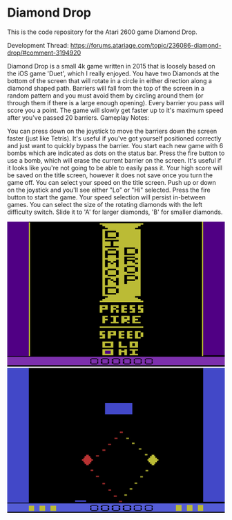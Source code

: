 # Diamond Drop
This is the code repository for the Atari 2600 game Diamond Drop.

Development Thread: https://forums.atariage.com/topic/236086-diamond-drop/#comment-3194920

Diamond Drop is a small 4k game written in 2015 that is loosely based on the iOS game 'Duet', which I really enjoyed. You have two Diamonds at the bottom of the screen that will rotate in a circle in either direction along a diamond shaped path. Barriers will fall from the top of the screen in a random pattern and you must avoid them by circling around them (or through them if there is a large enough opening). Every barrier you pass will score you a point. The game will slowly get faster up to it's maximum speed after you've passed 20 barriers.
Gameplay Notes:

You can press down on the joystick to move the barriers down the screen faster (just like Tetris). It's useful if you've got yourself positioned correctly and just want to quickly bypass the barrier.
You start each new game with 6 bombs which are indicated as dots on the status bar.  Press the fire button to use a bomb, which will erase the current barrier on the screen.  It's useful if it looks like you're not going to be able to easily pass it.
Your high score will be saved on the title screen, however it does not save once you turn the game off.
You can select your speed on the title screen.  Push up or down on the joystick and you'll see either "Lo" or "Hi" selected.  Press the fire button to start the game.  Your speed selection will persist in-between games.
You can select the size of the rotating diamonds with the left difficulty switch.  Slide it to 'A' for larger diamonds, 'B' for smaller diamonds.

<img><img src="https://github.com/AtariusMaximus/DiamondDrop/blob/main/DiamondDrop_screenshot1.png"><img><img src="https://github.com/AtariusMaximus/DiamondDrop/blob/main/DiamondDrop_screenshot2.png">
